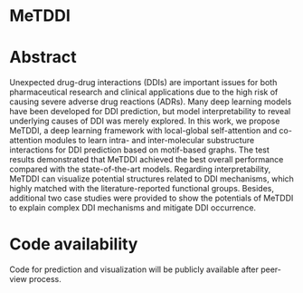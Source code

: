 # MeTDDI
# Abstract 
Unexpected drug-drug interactions (DDIs) are important issues for both pharmaceutical research and clinical applications due to the high risk of causing severe adverse drug reactions (ADRs). Many deep learning models have been developed for DDI prediction, but model interpretability to reveal underlying causes of DDI was merely explored. In this work, we propose MeTDDI, a deep learning framework with local-global self-attention and co-attention modules to learn intra- and inter-molecular substructure interactions for DDI prediction based on motif-based graphs. The test results demonstrated that MeTDDI achieved the best overall performance compared with the state-of-the-art models. Regarding interpretability, MeTDDI can visualize potential structures related to DDI mechanisms, which highly matched with the literature-reported functional groups. Besides, additional two case studies were provided to show the potentials of MeTDDI to explain complex DDI mechanisms and mitigate DDI occurrence. 
# Code availability
Code for prediction and visualization will be publicly available after peer-view process.
